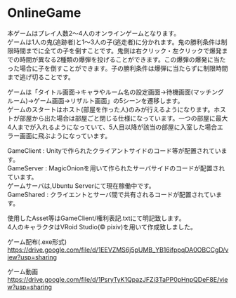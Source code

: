 # OnlineGame
本ゲームはプレイ人数2〜4人のオンラインゲームとなります。  
ゲームは1人の鬼(追跡者)と1〜3人の子(逃走者)に分かれます。鬼の勝利条件は制限時間までに全ての子を倒すことです。鬼側は右クリック・左クリックで爆発までの時間が異なる2種類の爆弾を投げることができます。この爆弾の爆発に当たった場合に子を倒すことができます。子の勝利条件は爆弾に当たらずに制限時間まで逃げ切ることです。  



ゲームは「タイトル画面->キャラやルーム名の設定画面->待機画面(マッチングルーム)->ゲーム画面->リザルト画面」の5シーンを遷移します。  
ゲームのスタートはホスト(部屋を作った人)のみが行えるようになります。ホストが部屋から出た場合は部屋ごと閉じる仕様になっています。一つの部屋に最大4人までが入れるようになっていて、5人目以降が該当の部屋に入室した場合エラー画面に飛ぶようになっています。  



GameClient : Unityで作られたクライアントサイドのコード等が配置されています。  
GameServer : MagicOnionを用いて作られたサーバサイドのコードが配置されています。  
ゲームサーバは,Ubuntu Serverにて現在稼働中です。  
GameShared : クライエントとサーバ間で共有されるコードが配置されています。  
  
使用したAsset等はGameClient/権利表記.txtにて明記致します。  
4人のキャラクタはVRoid Studio(© pixiv)を用いて作成致しました。  
  
ゲーム配布(.exe形式)  
https://drive.google.com/file/d/1EEVZMS6j5pUMB_YB16ifppqDA0OBCCgD/view?usp=sharing


ゲーム動画  
https://drive.google.com/file/d/1PsryTyK1QpazJFZi3TaPP0pHnpQDeF8E/view?usp=sharing
